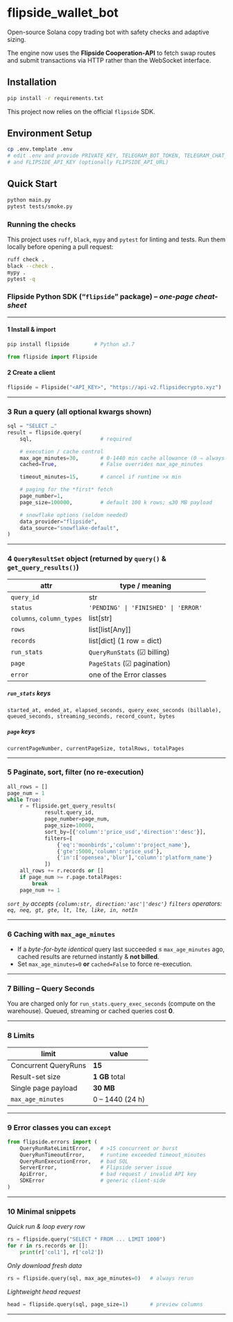 # flipside_wallet_bot

Open-source Solana copy trading bot with safety checks and adaptive sizing.

The engine now uses the **Flipside Cooperation‑API** to fetch swap routes and submit transactions via HTTP rather than the WebSocket interface.

## Installation

```bash
pip install -r requirements.txt
```

This project now relies on the official `flipside` SDK.

## Environment Setup

```bash
cp .env.template .env
# edit .env and provide PRIVATE_KEY, TELEGRAM_BOT_TOKEN, TELEGRAM_CHAT_ID,
# and FLIPSIDE_API_KEY (optionally FLIPSIDE_API_URL)
```

## Quick Start

```bash
python main.py
pytest tests/smoke.py
```

### Running the checks

This project uses `ruff`, `black`, `mypy` and `pytest` for linting and tests. Run them locally before opening a pull request:

```bash
ruff check .
black --check .
mypy .
pytest -q
```



### Flipside **Python SDK** (“`flipside`” package) – *one-page cheat-sheet*

---

#### 1  Install & import

```bash
pip install flipside        # Python ≥3.7
```

```python
from flipside import Flipside
```

#### 2  Create a client

```python
flipside = Flipside("<API_KEY>", "https://api-v2.flipsidecrypto.xyz")
```

---

### 3  Run a query (all optional kwargs shown)

```python
sql = "SELECT …"
result = flipside.query(
    sql,                      # required

    # execution / cache control
    max_age_minutes=30,       # 0-1440 min cache allowance (0 ⇒ always rerun)
    cached=True,              # False overrides max_age_minutes

    timeout_minutes=15,       # cancel if runtime >x min

    # paging for the *first* fetch
    page_number=1,
    page_size=100000,         # default 100 k rows; ≤30 MB payload

    # snowflake options (seldom needed)
    data_provider="flipside",
    data_source="snowflake-default",
)
```

---

### 4  `QueryResultSet` object (returned by **`query()`** & **`get_query_results()`**)

| attr                      | type / meaning                       |
| ------------------------- | ------------------------------------ |
| `query_id`                | str                                  |
| `status`                  | `'PENDING' \| 'FINISHED' \| 'ERROR'` |
| `columns`, `column_types` | list\[str]                           |
| `rows`                    | list\[list\[Any]]                    |
| `records`                 | list\[dict] (1 row = dict)           |
| `run_stats`               | `QueryRunStats` (☑ billing)          |
| `page`                    | `PageStats` (☑ pagination)           |
| `error`                   | one of the Error classes             |

##### `run_stats` keys

`started_at, ended_at, elapsed_seconds, query_exec_seconds (billable), queued_seconds, streaming_seconds, record_count, bytes`

##### `page` keys

`currentPageNumber, currentPageSize, totalRows, totalPages`

---

### 5  Paginate, sort, filter (no re-execution)

```python
all_rows = []
page_num = 1
while True:
    r = flipside.get_query_results(
            result.query_id,
            page_number=page_num,
            page_size=10000,
            sort_by=[{'column':'price_usd','direction':'desc'}],
            filters=[
                {'eq':'moonbirds','column':'project_name'},
                {'gte':5000,'column':'price_usd'},
                {'in':['opensea','blur'],'column':'platform_name'}
            ])
    all_rows += r.records or []
    if page_num >= r.page.totalPages:
        break
    page_num += 1
```

*`sort_by` accepts `{column:str, direction:'asc'|'desc'}`*
*`filters` operators: `eq, neq, gt, gte, lt, lte, like, in, notIn`*

---

### 6  Caching with `max_age_minutes`

* If a *byte-for-byte identical* query last succeeded ≤ `max_age_minutes` ago, cached results are returned instantly & **not billed**.
* Set `max_age_minutes=0` **or** `cached=False` to force re-execution.

---

### 7  Billing – Query Seconds

You are charged only for `run_stats.query_exec_seconds` (compute on the warehouse). Queued, streaming or cached queries cost **0**.

---

### 8  Limits

| limit                | value           |
| -------------------- | --------------- |
| Concurrent QueryRuns | **15**          |
| Result-set size      | **1 GB** total  |
| Single page payload  | **30 MB**       |
| `max_age_minutes`    | 0 – 1440 (24 h) |

---

### 9  Error classes you can `except`

```python
from flipside.errors import (
    QueryRunRateLimitError,   # >15 concurrent or burst
    QueryRunTimeoutError,     # runtime exceeded timeout_minutes
    QueryRunExecutionError,   # bad SQL
    ServerError,              # Flipside server issue
    ApiError,                 # bad request / invalid API key
    SDKError                  # generic client-side
)
```

---

### 10  Minimal snippets

*Quick run & loop every row*

```python
rs = flipside.query("SELECT * FROM ... LIMIT 1000")
for r in rs.records or []:
    print(r['col1'], r['col2'])
```

*Only download fresh data*

```python
rs = flipside.query(sql, max_age_minutes=0)   # always rerun
```

*Lightweight head request*

```python
head = flipside.query(sql, page_size=1)       # preview columns
```

---

